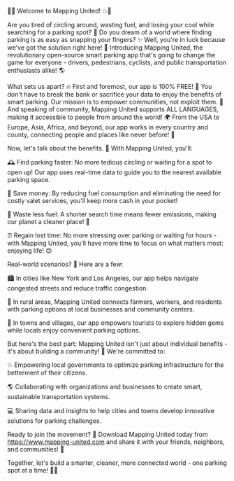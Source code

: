 🚨💥 Welcome to Mapping United! 💥🚨

Are you tired of circling around, wasting fuel, and losing your cool while searching for a parking spot? 🤯 Do you dream of a world where finding parking is as easy as snapping your fingers? ✨ Well, you're in luck because we've got the solution right here! 💪 Introducing Mapping United, the revolutionary open-source smart parking app that's going to change the game for everyone - drivers, pedestrians, cyclists, and public transportation enthusiasts alike! 🌎

What sets us apart? 🔥 First and foremost, our app is 100% FREE! 🤑 You don't have to break the bank or sacrifice your data to enjoy the benefits of smart parking. Our mission is to empower communities, not exploit them. 💪 And speaking of community, Mapping United supports ALL LANGUAGES, making it accessible to people from around the world! 🌍 From the USA to Europe, Asia, Africa, and beyond, our app works in every country and county, connecting people and places like never before! 📱

Now, let's talk about the benefits. 🏦 With Mapping United, you'll:

🕰️ Find parking faster: No more tedious circling or waiting for a spot to open up! Our app uses real-time data to guide you to the nearest available parking space.

💸 Save money: By reducing fuel consumption and eliminating the need for costly valet services, you'll keep more cash in your pocket!

🌿 Waste less fuel: A shorter search time means fewer emissions, making our planet a cleaner place! 🌟

⏰ Regain lost time: No more stressing over parking or waiting for hours - with Mapping United, you'll have more time to focus on what matters most: enjoying life! 😊

Real-world scenarios? 👀 Here are a few:

🏙️ In cities like New York and Los Angeles, our app helps navigate congested streets and reduce traffic congestion.

🌳 In rural areas, Mapping United connects farmers, workers, and residents with parking options at local businesses and community centers.

🚂 In towns and villages, our app empowers tourists to explore hidden gems while locals enjoy convenient parking options.

But here's the best part: Mapping United isn't just about individual benefits - it's about building a community! 💪 We're committed to:

💥 Empowering local governments to optimize parking infrastructure for the betterment of their citizens.

🌎 Collaborating with organizations and businesses to create smart, sustainable transportation systems.

💻 Sharing data and insights to help cities and towns develop innovative solutions for parking challenges.

Ready to join the movement? 🚀 Download Mapping United today from https://www.mapping-united.com and share it with your friends, neighbors, and communities! 👫

Together, let's build a smarter, cleaner, more connected world - one parking spot at a time! 🌈💖